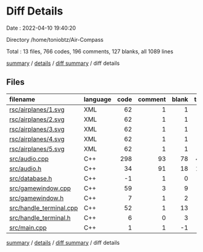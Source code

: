 # Diff Details

Date : 2022-04-10 19:40:20

Directory /home/toniobtz/Air-Compass

Total : 13 files,  766 codes, 196 comments, 127 blanks, all 1089 lines

[summary](results.md) / [details](details.md) / [diff summary](diff.md) / diff details

## Files
| filename | language | code | comment | blank | total |
| :--- | :--- | ---: | ---: | ---: | ---: |
| [rsc/airplanes/1.svg](/rsc/airplanes/1.svg) | XML | 62 | 1 | 1 | 64 |
| [rsc/airplanes/2.svg](/rsc/airplanes/2.svg) | XML | 62 | 1 | 1 | 64 |
| [rsc/airplanes/3.svg](/rsc/airplanes/3.svg) | XML | 62 | 1 | 1 | 64 |
| [rsc/airplanes/4.svg](/rsc/airplanes/4.svg) | XML | 62 | 1 | 1 | 64 |
| [rsc/airplanes/5.svg](/rsc/airplanes/5.svg) | XML | 62 | 1 | 1 | 64 |
| [src/audio.cpp](/src/audio.cpp) | C++ | 298 | 93 | 78 | 469 |
| [src/audio.h](/src/audio.h) | C++ | 34 | 91 | 18 | 143 |
| [src/database.h](/src/database.h) | C++ | -1 | 1 | 0 | 0 |
| [src/gamewindow.cpp](/src/gamewindow.cpp) | C++ | 59 | 3 | 9 | 71 |
| [src/gamewindow.h](/src/gamewindow.h) | C++ | 7 | 1 | 2 | 10 |
| [src/handle_terminal.cpp](/src/handle_terminal.cpp) | C++ | 52 | 1 | 13 | 66 |
| [src/handle_terminal.h](/src/handle_terminal.h) | C++ | 6 | 0 | 3 | 9 |
| [src/main.cpp](/src/main.cpp) | C++ | 1 | 1 | -1 | 1 |

[summary](results.md) / [details](details.md) / [diff summary](diff.md) / diff details